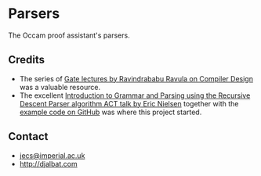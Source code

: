 # Parsers

The Occam proof assistant's parsers.

## Credits

* The series of [Gate lectures by Ravindrababu Ravula on Compiler Design](https://www.youtube.com/watch?v=Qkwj65l_96I&list=PLEbnTDJUr_IcPtUXFy2b1sGRPsLFMghhS) was a valuable resource.
* The excellent [Introduction to Grammar and Parsing using the Recursive Descent Parser algorithm ACT talk by Eric Nielsen](https://www.youtube.com/watch?v=9jSSSE2FuLU) together with the [example code on GitHub](https://github.com/ericbn/js-abstract-descent-parser) was where this project started.

## Contact

* jecs@imperial.ac.uk
* http://djalbat.com
